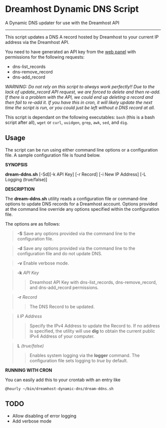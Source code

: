 Dreamhost Dynamic DNS Script
============================

A Dynamic DNS updater for use with the Dreamhost API

- - -

This script updates a DNS A record hosted by Dreamhost to your current IP
address via the Dreamhost API.

You need to have generated an API key from the [web panel][panel] with
permissions for the following requests:

- dns-list_records
- dns-remove_record
- dns-add_record

_WARNING: Do not rely on this script to always work perfectly!!
Due to the lack of update\_record API request, we are forced to delete and 
then re-add. If there is a problem with the API, we could end up deleting
a record and then fail to re-add it. If you have this in cron, it will 
likely update the next time the script is run, or you could just be left 
without a DNS record at all._

This script is dependant on the following executables:
`bash` (this is a bash script after all), `wget` or `curl`, `uuidgen`, `grep`, `awk`, `sed`, and `dig`.

Usage
-----

The script can be run using either command line options or a configuration file.  A sample configuration file is found below.

__SYNOPSIS__

__dream-ddns.sh__ \[-Sd\]\[-k API Key\] \[-r Record\] \[-i New IP Address\] \[-L Logging (true/false)\]

__DESCRIPTION__
  
The __dream-ddns.sh__ utility reads a configuration file or command-line options to update DNS records for a Dreamhost account.  Options provided at the command line override any options specified within the configuration file.
  
The options are as follows:
  
>__-S__	Save any options provided via the command line to the configuration file.
  
>__-d__	Save any options provided via the command line to the configuration file and do not update DNS.

>__-v__ Enable verbose mode. 

>__-k__ *API Key*
>> Dreamhost API Key with dns-list\_records, dns-remove\_record, and dns-add\_record permissions.

>__-r__ *Record*
>> The DNS Record to be updated.

>__i__ *IP Address*
>> Specify the IPv4 Address to update the Record to.  If no address is specified, the utility will use __dig__ to obtain the current public IPv4 Address of your computer.

>__L__ *(true/false)*
>> Enables system logging via the __logger__ command.  The configuration file sets logging to *true* by default.

__RUNNING WITH CRON__

You can easily add this to your crontab with an entry like

 	@hourly ~/bin/dreamhost-dynamic-dns/dream-ddns.sh

TODO
----
- Allow disabling of error logging
- Add verbose mode

[panel]: https://panel.dreamhost.com/=======

